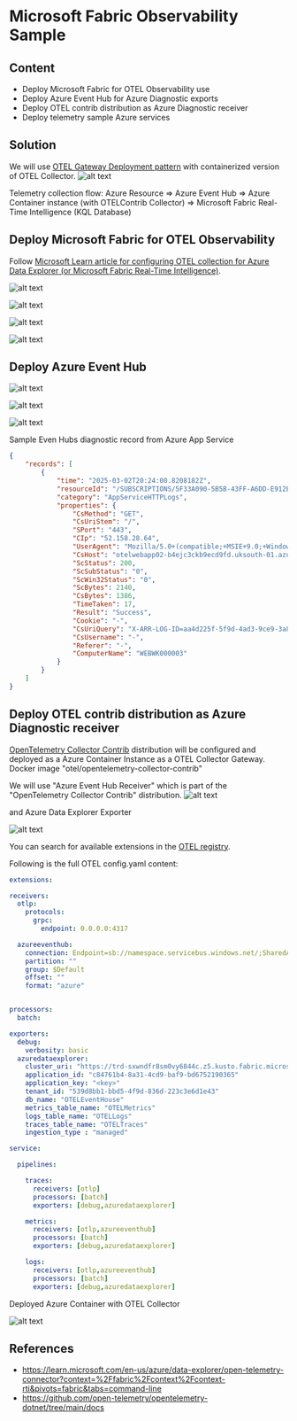 # Microsoft Fabric Observability Sample

## Content

- Deploy Microsoft Fabric for OTEL Observability use
- Deploy Azure Event Hub for Azure Diagnostic exports
- Deploy OTEL contrib distribution as Azure Diagnostic receiver
- Deploy telemetry sample Azure services

## Solution

We will use [OTEL Gateway Deployment pattern](https://opentelemetry.io/docs/collector/deployment/gateway/) with containerized version of OTEL Collector.
![alt text](./docs/assets/image005.png)

Telemetry collection flow: Azure Resource => Azure Event Hub => Azure Container instance (with OTELContrib Collector) => Microsoft Fabric Real-Time Intelligence (KQL Database)

## Deploy Microsoft Fabric for OTEL Observability

Follow [Microsoft Learn article for configuring OTEL collection for Azure Data Explorer (or Microsoft Fabric Real-Time Intelligence)](https://learn.microsoft.com/azure/data-explorer/open-telemetry-connector). 


![alt text](./docs/assets/image001.png)

![alt text](./docs/assets/image002.png)

![alt text](./docs/assets/image003.png)

![alt text](./docs/assets/image004.png)

## Deploy Azure Event Hub

![alt text](./docs/assets/image006.png)

![alt text](./docs/assets/image007.png)

![alt text](./docs/assets/image008.png)


Sample Even Hubs diagnostic record from Azure App Service

```json
{
    "records": [
        {
            "time": "2025-03-02T20:24:00.8208182Z",
            "resourceId": "/SUBSCRIPTIONS/5F33A090-5B5B-43FF-A6DD-E912E60767EC/RESOURCEGROUPS/DEMO-OBSERVABILITY/PROVIDERS/MICROSOFT.WEB/SITES/OTELWEBAPP02",
            "category": "AppServiceHTTPLogs",
            "properties": {
                "CsMethod": "GET",
                "CsUriStem": "/",
                "SPort": "443",
                "CIp": "52.158.28.64",
                "UserAgent": "Mozilla/5.0+(compatible;+MSIE+9.0;+Windows+NT+6.1;+Trident/5.0;+AppInsights)",
                "CsHost": "otelwebapp02-b4ejc3ckb9ecd9fd.uksouth-01.azurewebsites.net",
                "ScStatus": 200,
                "ScSubStatus": "0",
                "ScWin32Status": "0",
                "ScBytes": 2140,
                "CsBytes": 1386,
                "TimeTaken": 17,
                "Result": "Success",
                "Cookie": "-",
                "CsUriQuery": "X-ARR-LOG-ID=aa4d225f-5f9d-4ad3-9ce9-3a85565c0b49",
                "CsUsername": "-",
                "Referer": "-",
                "ComputerName": "WEBWK000003"
            }
        }
    ]
}
```

## Deploy OTEL contrib distribution as Azure Diagnostic receiver

[OpenTelemetry Collector Contrib](https://github.com/open-telemetry/opentelemetry-collector-contrib) distribution will be configured and deployed as a Azure Container Instance as a OTEL Collector Gateway. 
Docker image "otel/opentelemetry-collector-contrib" 

We will use "Azure Event Hub Receiver" which is part of the "OpenTelemetry Collector Contrib" distribution. 
![alt text](./docs/assets/image010.png)

and Azure Data Explorer Exporter

![alt text](./docs/assets/image011.png)

You can search for available extensions in the [OTEL registry](https://opentelemetry.io/ecosystem/registry/).

Following is the full OTEL config.yaml content:

```yml
extensions:

receivers:
  otlp:
    protocols:
      grpc:
        endpoint: 0.0.0.0:4317

  azureeventhub:
    connection: Endpoint=sb://namespace.servicebus.windows.net/;SharedAccessKeyName=RootManageSharedAccessKey;SharedAccessKey=<key>;EntityPath=maindiagnosticcollection
    partition: ""
    group: $Default
    offset: ""
    format: "azure"


processors:
  batch:

exporters:
  debug:
    verbosity: basic
  azuredataexplorer:
    cluster_uri: "https://trd-sxwndfr8sm0vy6844c.z5.kusto.fabric.microsoft.com"
    application_id: "c84761b4-8a31-4cd9-baf9-bd6752190365"
    application_key: "<key>"
    tenant_id: "539d8bb1-bbd5-4f9d-836d-223c3e6d1e43"
    db_name: "OTELEventHouse"
    metrics_table_name: "OTELMetrics"
    logs_table_name: "OTELLogs"
    traces_table_name: "OTELTraces"
    ingestion_type : "managed"

service:

  pipelines:

    traces:
      receivers: [otlp]
      processors: [batch]
      exporters: [debug,azuredataexplorer]

    metrics:
      receivers: [otlp,azureeventhub]
      processors: [batch]
      exporters: [debug,azuredataexplorer]

    logs:
      receivers: [otlp,azureeventhub]
      processors: [batch]
      exporters: [debug,azuredataexplorer]
```

Deployed Azure Container with OTEL Collector

![alt text](./docs/assets/image009.png)

## References
- https://learn.microsoft.com/en-us/azure/data-explorer/open-telemetry-connector?context=%2Ffabric%2Fcontext%2Fcontext-rti&pivots=fabric&tabs=command-line
- https://github.com/open-telemetry/opentelemetry-dotnet/tree/main/docs
